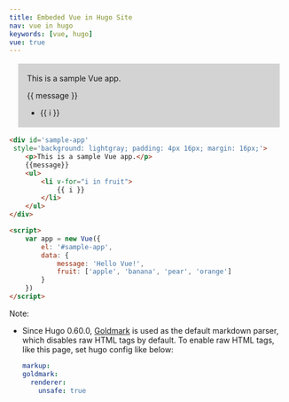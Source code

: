 ```yaml
---
title: Embeded Vue in Hugo Site
nav: vue in hugo
keywords: [vue, hugo]
vue: true
---
```



<div id='sample-app'
 style='background: lightgray; padding: 4px 16px; margin: 16px;'>
    <p>This is a sample Vue app.</p>
    {{ message }}
    <ul>
        <li v-for="i in fruit">
            {{ i }}
        </li>
    </ul>
</div>

<script>
    var app = new Vue({
        el: '#sample-app',
        data: {
            message: 'Hello Vue!',
            fruit: ['apple', 'banana', 'pear', 'orange']
        }
    })
</script>

```html {linenos=table,hl_lines=[1,12]}
<div id='sample-app'
 style='background: lightgray; padding: 4px 16px; margin: 16px;'>
    <p>This is a sample Vue app.</p>
    {{message}}
    <ul>
        <li v-for="i in fruit">
            {{ i }}
        </li>
    </ul>
</div>

<script>
    var app = new Vue({
        el: '#sample-app',
        data: {
            message: 'Hello Vue!',
            fruit: ['apple', 'banana', 'pear', 'orange']
        }
    })
</script>
```

Note:

* Since Hugo 0.60.0, [Goldmark](https://github.com/yuin/goldmark/) is used as the default markdown parser, which disables raw HTML tags by default. To enable raw HTML tags, like this page, set hugo config like below:
  ```yaml
  markup:
  goldmark:
    renderer:
      unsafe: true
  ```
